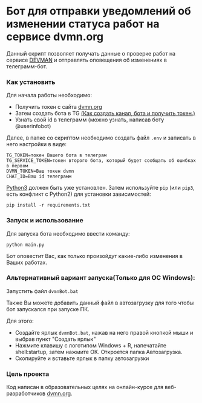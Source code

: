 # Бот для отправки уведомлений об изменении статуса работ на сервисе dvmn.org

Данный скрипт позволяет получать данные о проверке работ на сервисе [DEVMAN](https://dvmn.org/) 
и отправлять оповещения об изменениях в телеграмм-бот.

### Как установить

Для начала работы необходимо:
- Получить токен с сайта [dvmn.org](https://dvmn.org/api/docs/)
- Затем создать бота в TG [(Как создать канал, бота и получить токен.)](https://smmplanner.com/blog/otlozhennyj-posting-v-telegram/)
- Узнать свой id в телеграмм (можно узнать, написав боту @userinfobot)

Далее, в папке со скриптом необходимо создать файл `.env` и записать в него настройки в виде:
```
TG_TOKEN=токен Вашего бота в телеграм
TG_SERVICE_TOKEN=токен второго бота, который будет сообщать об ошибках в первом
DVMN_TOKEN=Ваш токен dvmn
CHAT_ID=Ваш id телеграмм
```

[Python3](https://www.python.org/downloads/) должен быть уже установлен. 
Затем используйте `pip` (или `pip3`, есть конфликт с Python2) для установки зависимостей:
```
pip install -r requirements.txt
```

### Запуск и использование
Для запуска бота необходимо ввести команду:
```
python main.py
```
Бот оповестит Вас, как только произойдут какие-либо изменения в Ваших работах.

### Альтернативный вариант запуска(Только для ОС Windows):

Запустить файл `dvmnBot.bat`

Также Вы можете добавить данный файл в автозагрузку для того чтобы бот запускался при запуске ПК.

Для этого:
- Создайте ярлык `dvmnBot.bat`, нажав на него правой кнопкой мыши и выбрав пункт "Создать ярлык"
- Нажмите клавишу с логотипом Windows + R, напечатайте shell:startup, затем нажмите ОК. Откроется папка Автозагрузка.
- Скопируйте и вставьте ярлык в папку автозагрузки

### Цель проекта

Код написан в образовательных целях на онлайн-курсе для веб-разработчиков [dvmn.org](https://dvmn.org/).